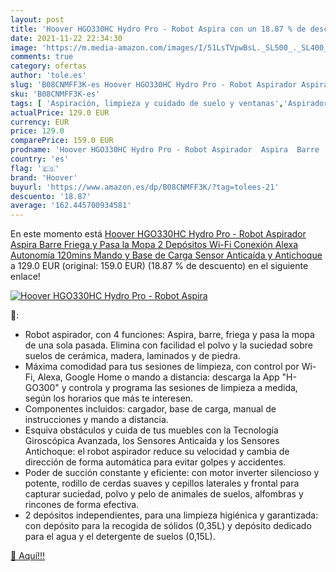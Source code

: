 ```yaml
---
layout: post
title: 'Hoover HGO330HC Hydro Pro - Robot Aspira con un 18.87 % de descuento'
date: 2021-11-22 22:34:30
image: 'https://m.media-amazon.com/images/I/51LsTVpwBsL._SL500_._SL400_.jpg'
comments: true
category: ofertas
author: 'tole.es'
slug: 'B08CNMFF3K-es Hoover HGO330HC Hydro Pro - Robot Aspirador Aspira Barre...'
sku: 'B08CNMFF3K-es'
tags: [ 'Aspiración, limpieza y cuidado de suelo y ventanas','Aspiradoras','Hogar y cocina','Robots aspiradores','alexa','hoover', ]
actualPrice: 129.0 EUR
currency: EUR
price: 129.0
comparePrice: 159.0 EUR
prodname: 'Hoover HGO330HC Hydro Pro - Robot Aspirador  Aspira  Barre  Friega y Pasa la Mopa  2 Depósitos  Wi-Fi  Conexión Alexa  Autonomía 120mins  Mando y Base de Carga  Sensor Anticaída y Antichoque'
country: 'es'
flag: '🇪🇸'
brand: 'Hoover'
buyurl: 'https://www.amazon.es/dp/B08CNMFF3K/?tag=tolees-21'
descuento: '18.87'
average: '162.445700934581'
---
```


En este momento está [Hoover HGO330HC Hydro Pro - Robot Aspirador  Aspira  Barre  Friega y Pasa la Mopa  2 Depósitos  Wi-Fi  Conexión Alexa  Autonomía 120mins  Mando y Base de Carga  Sensor Anticaída y Antichoque](https://www.amazon.es/dp/B08CNMFF3K/?tag=tolees-21) a 129.0 EUR (original: 159.0 EUR) (18.87 %  de descuento) en el siguiente enlace!

[![Hoover HGO330HC Hydro Pro - Robot Aspira](https://m.media-amazon.com/images/I/51LsTVpwBsL._SL500_._SL400_.jpg)](https://www.amazon.es/dp/B08CNMFF3K/?tag=tolees-21)

🔎:

- Robot aspirador, con 4 funciones: Aspira, barre, friega y pasa la mopa de una sola pasada. Elimina con facilidad el polvo y la suciedad sobre suelos de cerámica, madera, laminados y de piedra.
- Máxima comodidad para tus sesiones de limpieza, con control por Wi-Fi, Alexa, Google Home o mando a distancia: descarga la App "H-GO300" y controla y programa las sesiones de limpieza a medida, según los horarios que más te interesen.
- Componentes incluidos: cargador, base de carga, manual de instrucciones y mando a distancia.
- Esquiva obstáculos y cuida de tus muebles con la Tecnología Giroscópica Avanzada, los Sensores Anticaída y los Sensores Antichoque: el robot aspirador reduce su velocidad y cambia de dirección de forma automática para evitar golpes y accidentes.
- Poder de succión constante y eficiente: con motor inverter silencioso y potente, rodillo de cerdas suaves y cepillos laterales y frontal para capturar suciedad, polvo y pelo de animales de suelos, alfombras y rincones de forma efectiva.
- 2 depósitos independientes, para una limpieza higiénica y garantizada: con depósito para la recogida de sólidos (0,35L) y depósito dedicado para el agua y el detergente de suelos (0,15L).

[🛒 Aquí!!!](https://www.amazon.es/dp/B08CNMFF3K/?tag=tolees-21)
